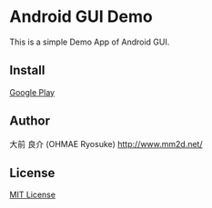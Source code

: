 # Android GUI Demo
This is a simple Demo App of Android GUI.

## Install
[Google Play](https://play.google.com/store/apps/details?id=net.mm2d.guidemo)

## Author
大前 良介 (OHMAE Ryosuke)
http://www.mm2d.net/

## License
[MIT License](./LICENSE)
